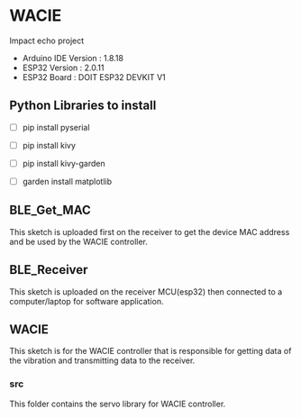 # WACIE

Impact echo project

- Arduino IDE Version : 1.8.18
- ESP32 Version : 2.0.11
- ESP32 Board : DOIT ESP32 DEVKIT V1

## Python Libraries to install

- [ ] pip install pyserial

- [ ] pip install kivy

- [ ] pip install kivy-garden

- [ ] garden install matplotlib

## BLE_Get_MAC

This sketch is uploaded first on the receiver to get the device MAC address and be used by the WACIE controller.

## BLE_Receiver

This sketch is uploaded on the receiver MCU(esp32) then connected to a computer/laptop for software application.

## WACIE

This sketch is for the WACIE controller that is responsible for getting data of the vibration and transmitting data to the receiver.

### src

This folder contains the servo library for WACIE controller.

